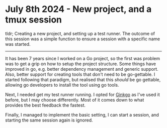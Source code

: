 # July 8th 2024 - New project, and a tmux session

tldr; Creating a new project, and setting up a test runner. The outcome of this
session was a simple function to ensure a session with a specific name was
started.

---

It has been 7 years since I worked on a Go project, so the first was problem was
to get a grip on how to setup the project structure. Some things have improved
in go, e.g. better dependency management and generic support. Also, better
support for creating tools that don't need to be go-gettable. I started
following that paradigm, but realised that this _should_ be go gettable,
allowing go developers to install the tool using go tools.

Next, I needed get my test runner running. I opted for
[Ginkgo](https://github.com/onsi/ginkgo) as I've used it before, but I may
choose differently. Most of it comes down to what provides the best feedback the
fastest.

Finally, I managed to implement the basic setting, I can start a session, and
starting the same session again is ignored.

